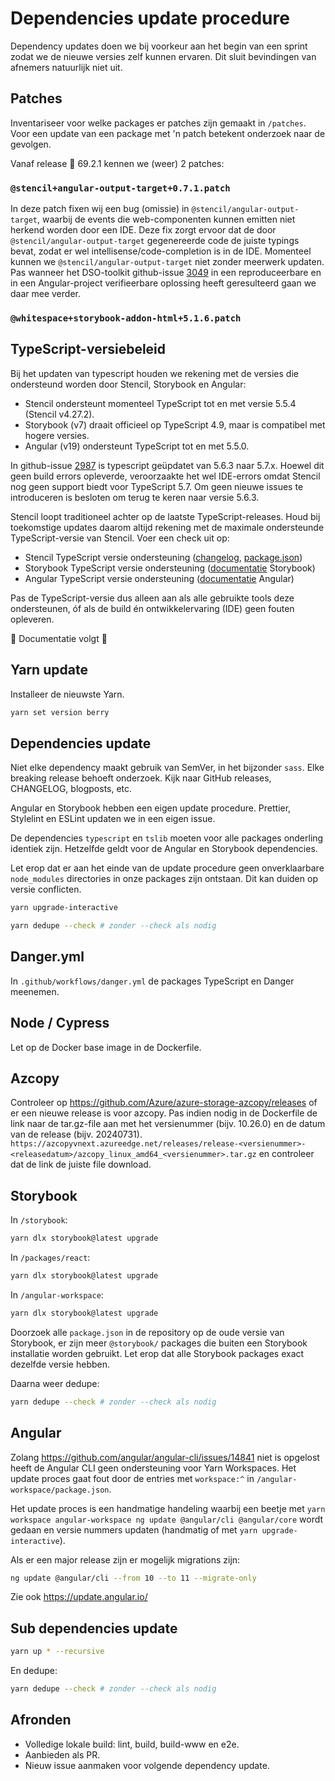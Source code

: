 # Dependencies update procedure

Dependency updates doen we bij voorkeur aan het begin van een sprint zodat we de nieuwe versies zelf kunnen ervaren. Dit sluit bevindingen van afnemers natuurlijk niet uit.

## Patches

Inventariseer voor welke packages er patches zijn gemaakt in `/patches`. Voor een update van een package met 'n patch betekent onderzoek naar de gevolgen.

Vanaf release 🪼 69.2.1 kennen we (weer) 2 patches:

### `@stencil+angular-output-target+0.7.1.patch`

In deze patch fixen wij een bug (omissie) in `@stencil/angular-output-target`, waarbij de events die web-componenten
kunnen emitten niet herkend worden door een IDE. Deze fix zorgt ervoor dat de door
`@stencil/angular-output-target` gegenereerde code de juiste typings bevat, zodat er wel
intellisense/code-completion is in de IDE.
Momenteel kunnen we `@stencil/angular-output-target` niet zonder meerwerk updaten. Pas wanneer het DSO-toolkit
github-issue [3049](https://github.com/dso-toolkit/dso-toolkit/pull/3059) in een reproduceerbare en in een
Angular-project verifieerbare oplossing heeft geresulteerd gaan we daar mee verder.

### `@whitespace+storybook-addon-html+5.1.6.patch`

## TypeScript-versiebeleid

Bij het updaten van typescript houden we rekening met de versies die ondersteund worden door Stencil, Storybook en Angular:

- Stencil ondersteunt momenteel TypeScript tot en met versie 5.5.4 (Stencil v4.27.2).
- Storybook (v7) draait officieel op TypeScript 4.9, maar is compatibel met hogere versies.
- Angular (v19) ondersteunt TypeScript tot en met 5.5.0.

In github-issue [2987](https://github.com/dso-toolkit/dso-toolkit/pull/2987) is typescript geüpdatet van 5.6.3 naar 5.7.x. Hoewel dit geen build errors opleverde, veroorzaakte het wel IDE-errors omdat Stencil nog geen support biedt voor TypeScript 5.7. Om geen nieuwe issues te introduceren is besloten om terug te keren naar versie 5.6.3.

Stencil loopt traditioneel achter op de laatste TypeScript-releases. Houd bij toekomstige updates daarom altijd rekening met de maximale ondersteunde TypeScript-versie van Stencil. Voer een check uit op:

- Stencil TypeScript versie ondersteuning ([changelog](https://github.com/stenciljs/core/blob/main/CHANGELOG.md), [package.json](https://github.com/stenciljs/core/blob/main/package.json))
- Storybook TypeScript versie ondersteuning ([documentatie](https://storybook.js.org/docs/configure/integration/typescript#typescript-49-support) Storybook)
- Angular TypeScript versie ondersteuning ([documentatie](https://angular.dev/reference/versions#) Angular)

Pas de TypeScript-versie dus alleen aan als alle gebruikte tools deze ondersteunen, óf als de build én ontwikkelervaring (IDE) geen fouten opleveren.

🚧 Documentatie volgt 🚧

## Yarn update

Installeer de nieuwste Yarn.

```sh
yarn set version berry
```

## Dependencies update

Niet elke dependency maakt gebruik van SemVer, in het bijzonder `sass`. Elke breaking release behoeft onderzoek. Kijk naar GitHub releases, CHANGELOG, blogposts, etc.

Angular en Storybook hebben een eigen update procedure. Prettier, Stylelint en ESLint updaten we in een eigen issue.

De dependencies `typescript` en `tslib` moeten voor alle packages onderling identiek zijn. Hetzelfde geldt voor de Angular en Storybook dependencies.

Let erop dat er aan het einde van de update procedure geen onverklaarbare `node_modules` directories in onze packages zijn ontstaan. Dit kan duiden op versie conflicten.

```sh
yarn upgrade-interactive
```

```sh
yarn dedupe --check # zonder --check als nodig
```

## Danger.yml

In `.github/workflows/danger.yml` de packages TypeScript en Danger meenemen.

## Node / Cypress

Let op de Docker base image in de Dockerfile.

## Azcopy

Controleer op https://github.com/Azure/azure-storage-azcopy/releases of er een nieuwe release is voor azcopy. Pas indien nodig in de Dockerfile de link naar de tar.gz-file aan met het versienummer (bijv. 10.26.0) en de datum van de release (bijv. 20240731). `https://azcopyvnext.azureedge.net/releases/release-<versienummer>-<releasedatum>/azcopy_linux_amd64_<versienummer>.tar.gz` en controleer dat de link de juiste file download.

## Storybook

In `/storybook`:

```sh
yarn dlx storybook@latest upgrade
```

In `/packages/react`:

```sh
yarn dlx storybook@latest upgrade
```

In `/angular-workspace`:

```sh
yarn dlx storybook@latest upgrade
```

Doorzoek alle `package.json` in de repository op de oude versie van Storybook, er zijn meer `@storybook/` packages die buiten een Storybook installatie worden gebruikt. Let erop dat alle Storybook packages exact dezelfde versie hebben.

Daarna weer dedupe:

```sh
yarn dedupe --check # zonder --check als nodig
```

## Angular

Zolang https://github.com/angular/angular-cli/issues/14841 niet is opgelost heeft de Angular CLI geen ondersteuning voor Yarn Workspaces. Het update proces gaat fout door de entries met `workspace:^` in `/angular-workspace/package.json`.

Het update proces is een handmatige handeling waarbij een beetje met `yarn workspace angular-workspace ng update @angular/cli @angular/core` wordt gedaan en versie nummers updaten (handmatig of met `yarn upgrade-interactive`).

Als er een major release zijn er mogelijk migrations zijn:

```sh
ng update @angular/cli --from 10 --to 11 --migrate-only
```

Zie ook https://update.angular.io/

## Sub dependencies update

```sh
yarn up * --recursive
```

En dedupe:

```sh
yarn dedupe --check # zonder --check als nodig
```

## Afronden

- Volledige lokale build: lint, build, build-www en e2e.
- Aanbieden als PR.
- Nieuw issue aanmaken voor volgende dependency update.
